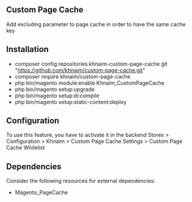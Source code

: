 ## Custom Page Cache
Add excluding parameter to page cache in order to have the same cache key

## Installation
- composer config repositories.khnaim-custom-page-cache git "https://github.com/khnaim/custom-page-cache.git"
- composer require khnaim/custom-page-cache
- php bin/magento module:enable Khnaim_CustomPageCache
- php bin/magento setup:upgrade
- php bin/magento setup:di:compile
- php bin/magento setup:static-content:deploy

## Configuration
To use this feature, you have to activate it in the backend Stores > Configuration > Khnaim > Custom Page Cache Settings > Custom Page Cache Whitelist

## Dependencies
Consider the following resources for external dependencies:
- Magento_PageCache
